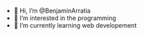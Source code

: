 - 👋 Hi, I’m @BenjaminArratia
- 👀 I’m interested in the programming
- 🌱 I’m currently learning web developement
